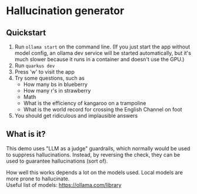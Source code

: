 # Hallucination generator

## Quickstart

1. Run `ollama start` on the command line. (If you just start the app without model config, an ollama dev service will
   be
   started automatically, but it's much slower because it runs in a container and doesn't use the GPU.)
2. Run `quarkus dev`
2. Press 'w' to visit the app
3. Try some questions, such as
    - How many bs in blueberry
    - How many r's in strawberry
    - Math
    - What is the efficiency of kangaroo on a trampoline
    - What is the world record for crossing the English Channel on foot
4. You should get ridiculous and implausible answers

## What is it?

This demo uses "LLM as a judge" guardrails, which normally would be used to suppress hallucinations.
Instead, by reversing the check, they can be used to guarantee hallucinations (sort of).

How well this works depends a lot on the models used. Local models are more prone to hallucinate.  
Useful list of models: https://ollama.com/library
